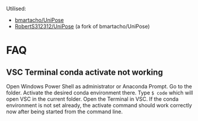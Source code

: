 Utilised:
- [bmartacho/UniPose](https://github.com/bmartacho/UniPose)
- [RobertS312312/UniPose](https://github.com/RobertS312312/UniPose) (a fork of bmartacho/UniPose)


# FAQ

## VSC Terminal conda activate not working

Open Windows Power Shell as administrator or Anaconda Prompt.
Go to the folder.
Activate the desired conda environment there.
Type `$ code` which will open VSC in the current folder.
Open the Terminal in VSC.
If the conda environment is not set already, the activate command should work correctly now after being started from the command line.